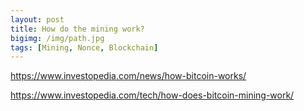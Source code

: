 ```yaml
---
layout: post
title: How do the mining work?
bigimg: /img/path.jpg
tags: [Mining, Nonce, Blockchain]
---
```



https://www.investopedia.com/news/how-bitcoin-works/

https://www.investopedia.com/tech/how-does-bitcoin-mining-work/

